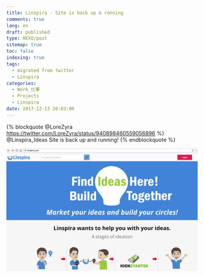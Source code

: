 ```yaml
---
title: Linspira - Site is back up & running
comments: true
lang: en
draft: published
type: HEXO/post
sitemap: true
toc: false
indexing: true
tags:
  - migrated from twitter
  - Linspira
categories:
  - Work_仕事
  - Projects
  - Linspira
date: 2017-12-13 20:03:00
---
```


{% blockquote @LoreZyra https://twitter.com/LoreZyra/status/940898460559056896 %}
@Linspira_Ideas Site is back up and running!
 {% endblockquote %}

![Linspira.com](./Linspira-Site-is-back-up/DQ6_a-nVQAEIfLz.jpeg)